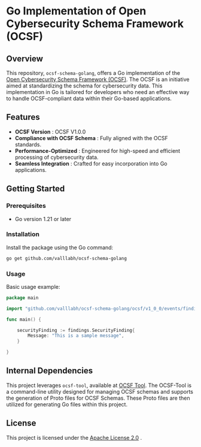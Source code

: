 # Go Implementation of Open Cybersecurity Schema Framework (OCSF)
## Overview

This repository, `ocsf-schema-golang`, offers a Go implementation of the [Open Cybersecurity Schema Framework (OCSF)](https://schema.ocsf.io/). The OCSF is an initiative aimed at standardizing the schema for cybersecurity data. This implementation in Go is tailored for developers who need an effective way to handle OCSF-compliant data within their Go-based applications.

## Features 
- **OCSF Version** : OCSF V1.0.0 
- **Compliance with OCSF Schema** : Fully aligned with the OCSF standards. 
- **Performance-Optimized** : Engineered for high-speed and efficient processing of cybersecurity data. 
- **Seamless Integration** : Crafted for easy incorporation into Go applications.
## Getting Started
### Prerequisites
- Go version 1.21 or later
### Installation

Install the package using the Go command:

```bash
go get github.com/valllabh/ocsf-schema-golang
```


### Usage

Basic usage example:

```go
package main

import "github.com/valllabh/ocsf-schema-golang/ocsf/v1_0_0/events/findings"

func main() {

	securityFinding := findings.SecurityFinding{
		Message: "This is a sample message",
	}

}
```


## Internal Dependencies

This project leverages `ocsf-tool`, available at [OCSF Tool](https://github.com/valllabh/ocsf-tool). The OCSF-Tool is a command-line utility designed for managing OCSF schemas and supports the generation of Proto files for OCSF Schemas. These Proto files are then utilized for generating Go files within this project.

## License

This project is licensed under the [Apache License 2.0](LICENSE) .

